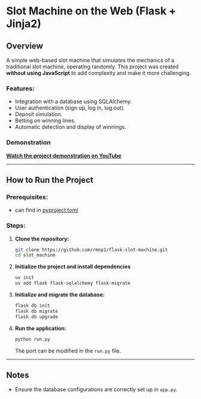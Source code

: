 # Slot Machine on the Web (Flask + Jinja2)

## Overview
A simple web-based slot machine that simulates the mechanics of a traditional slot machine, operating randomly. This project was created **without using JavaScript** to add complexity and make it more challenging.

### Features:
- Integration with a database using SQLAlchemy.
- User authentication (sign up, log in, log out).
- Deposit simulation.
- Betting on winning lines.
- Automatic detection and display of winnings.

### Demonstration
**[Watch the project demonstration on YouTube](https://youtu.be/7TvXGQN-oVA)**

---

## How to Run the Project

### Prerequisites:
- can find in [pyproject.toml](https://github.com/rmnp1/flask-slot-machine/blob/2d03e9ac65e6b849da6a5352df3cf7641cdf18c1/pyproject.toml)

### Steps:

1. **Clone the repository:**
   ```bash
   git clone https://github.com/rmnp1/flask-slot-machine.git
   cd slot_machine
   ```

2. **Initialize the project and install dependencies**
   ```bash
   uv init
   uv add flask flask-sqlalchemy flask-migrate
   ```



3. **Initialize and migrate the database:**
   ```bash
   flask db init
   flask db migrate
   flask db upgrade
   ```

4. **Run the application:**
   ```bash
   python run.py
   ```
   The port can be modified in the `run.py` file.

---

## Notes
- Ensure the database configurations are correctly set up in `app.py`.

